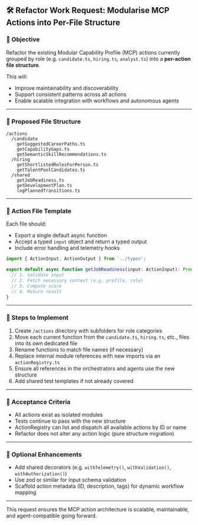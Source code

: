 ## 🛠️ Refactor Work Request: Modularise MCP Actions into Per-File Structure

### 🎯 Objective

Refactor the existing Modular Capability Profile (MCP) actions currently grouped by role (e.g. `candidate.ts`, `hiring.ts`, `analyst.ts`) into a **per-action file structure**.

This will:

* Improve maintainability and discoverability
* Support consistent patterns across all actions
* Enable scalable integration with workflows and autonomous agents

---

### 📁 Proposed File Structure

```
/actions
  /candidate
    getSuggestedCareerPaths.ts
    getCapabilityGaps.ts
    getSemanticSkillRecommendations.ts
  /hiring
    getShortlistedRolesForPerson.ts
    getTalentPoolCandidates.ts
  /shared
    getJobReadiness.ts
    getDevelopmentPlan.ts
    logPlannedTransitions.ts
```

---

### 📐 Action File Template

Each file should:

* Export a single default async function
* Accept a typed `input` object and return a typed output
* Include error handling and telemetry hooks

```ts
import { ActionInput, ActionOutput } from '../types';

export default async function getJobReadiness(input: ActionInput): Promise<ActionOutput> {
  // 1. Validate input
  // 2. Fetch necessary context (e.g. profile, role)
  // 3. Compute score
  // 4. Return result
}
```

---

### 🧩 Steps to Implement

1. Create `/actions` directory with subfolders for role categories
2. Move each current function from the `candidate.ts`, `hiring.ts`, etc., files into its own dedicated file
3. Rename functions to match file names (if necessary)
4. Replace internal module references with new imports via an `actionRegistry.ts`
5. Ensure all references in the orchestrators and agents use the new structure
6. Add shared test templates if not already covered

---

### 🧪 Acceptance Criteria

* All actions exist as isolated modules
* Tests continue to pass with the new structure
* ActionRegistry can list and dispatch all available actions by ID or name
* Refactor does not alter any action logic (pure structure migration)

---

### 🧠 Optional Enhancements

* Add shared decorators (e.g. `withTelemetry()`, `withValidation()`, `withAuthorization()`)
* Use zod or similar for input schema validation
* Scaffold action metadata (ID, description, tags) for dynamic workflow mapping

---

This request ensures the MCP action architecture is scalable, maintainable, and agent-compatible going forward.
